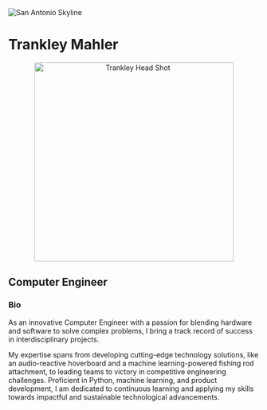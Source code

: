 <img alt="San Antonio Skyline" src="https://www.beecreekphoto.com/images/xl/san-antonio-skyline-twilight-pano-D85_2913.jpg">

<h1>Trankley Mahler</h1>
<p align="center"><img alt="Trankley Head Shot" src="https://media.licdn.com/dms/image/C5603AQE7ywL7RZrFug/profile-displayphoto-shrink_800_800/0/1659469587140?e=1720051200&v=beta&t=-ZtvCRjtyLgi8VTgsFmxkFUIi4_Gf4PTcG8SKeuJN4s" width ="400">

## Computer Engineer

### Bio
As an innovative Computer Engineer with a passion for blending hardware and software to solve complex problems, I bring a track record of success in interdisciplinary projects. 

My expertise spans from developing cutting-edge technology solutions, like an audio-reactive hoverboard and a machine learning-powered fishing rod attachment, to leading teams to victory in competitive engineering challenges. Proficient in Python, machine learning, and product development, I am dedicated to continuous learning and applying my skills towards impactful and sustainable technological advancements.
